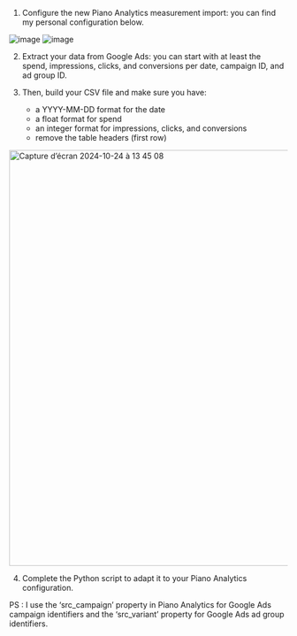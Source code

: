 1. Configure the new Piano Analytics measurement import: you can find my personal configuration below.

![image](https://github.com/user-attachments/assets/673f1259-f3c8-4f6d-a70d-ca03c8e7ac31)
![image](https://github.com/user-attachments/assets/909b1b79-7823-4abf-a05c-0f0599dfc031)


2. Extract your data from Google Ads: you can start with at least the spend, impressions, clicks, and conversions per date, campaign ID, and ad group ID.


4. Then, build your CSV file and make sure you have:
   - a YYYY-MM-DD format for the date
   - a float format for spend
   - an integer format for impressions, clicks, and conversions
   - remove the table headers (first row)
  
<img width="752" alt="Capture d’écran 2024-10-24 à 13 45 08" src="https://github.com/user-attachments/assets/88d35e89-9943-43a8-b3e6-046684050e7f">


4. Complete the Python script to adapt it to your Piano Analytics configuration.

PS : I use the ‘src_campaign’ property in Piano Analytics for Google Ads campaign identifiers and the ‘src_variant’ property for Google Ads ad group identifiers.
